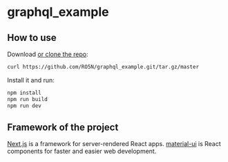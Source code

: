 # graphql_example

## How to use

Download [or clone the repo](https://github.com/RO5N/graphql_example.git):

```sh
curl https://github.com/RO5N/graphql_example.git/tar.gz/master
```

Install it and run:

```sh
npm install
npm run build
npm run dev
```

## Framework of the project

[Next.js](https://github.com/zeit/next.js) is a framework for server-rendered React apps.
[material-ui](https://material-ui.com/) is React components for faster and easier web development.
